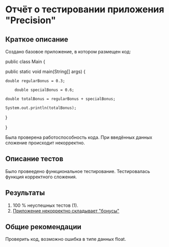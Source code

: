 # Отчёт о тестировании приложения "Precision"

## Краткое описание

Создано базовое приложение, в котором размещен код:

public class Main {

  public static void main(String[] args) {
  
    double regularBonus = 0.3;
    
        double specialBonus = 0.6;
        
    double totalBonus = regularBonus + specialBonus;
    
    System.out.println(totalBonus);
    
  }
  
}

Была проверена работоспособность кода. При введённых данных сложение происходит некорректно.
## Описание тестов

Было провеедено функциональное тестирование. Тестировалась функция корректного сложения.

## Результаты

1. 100 % неуспешных тестов (1).
2. [Приложение некорректно складывает "бонусы"](https://github.com/larlarlar/2.2_Precision/issues/1#issue-782215558)

## Общие рекомендации

Проверить код, возможно ошибка в типе данных float.
